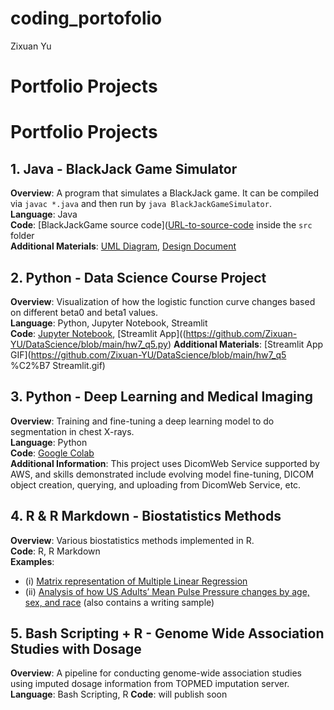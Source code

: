 # coding_portofolio
Zixuan Yu

# Portfolio Projects

# Portfolio Projects

## 1. Java - BlackJack Game Simulator
**Overview**: A program that simulates a BlackJack game. It can be compiled via `javac *.java` and then run by `java BlackJackGameSimulator`.  
**Language**: Java  
**Code**: [BlackJackGame source code]([URL-to-source-code](https://github.com/Zixuan-YU/JHU-Intro-to-Pramming-Using-JAVA/blob/main/MiniProject2_BlackJackGameSimulator) inside the `src` folder  
**Additional Materials**: [UML Diagram](https://github.com/Zixuan-YU/JHU-Intro-to-Pramming-Using-JAVA/blob/main/MiniProject2_BlackJackGameSimulator/UML_BlackJack.jpg), [Design Document](https://github.com/Zixuan-YU/JHU-Intro-to-Pramming-Using-JAVA/blob/main/MiniProject2_BlackJackGameSimulator/MiniProject2_BlackJackGameSimulator_Documentation_Zixuan_Yu.pdf)

## 2. Python - Data Science Course Project
**Overview**: Visualization of how the logistic function curve changes based on different beta0 and beta1 values.  
**Language**: Python, Jupyter Notebook, Streamlit  
**Code**: [Jupyter Notebook](https://github.com/Zixuan-YU/DataScience/blob/main/hw7.ipynb), [Streamlit App]((https://github.com/Zixuan-YU/DataScience/blob/main/hw7_q5.py)
**Additional Materials**: [Streamlit App GIF](https://github.com/Zixuan-YU/DataScience/blob/main/hw7_q5 %C2%B7 Streamlit.gif)

## 3. Python - Deep Learning and Medical Imaging
**Overview**: Training and fine-tuning a deep learning model to do segmentation in chest X-rays.  
**Language**: Python  
**Code**: [Google Colab](https://colab.research.google.com/drive/1gMOv8OKTFN-scssoEBN0AJD21U54k_Ny?usp=sharing)  
**Additional Information**: This project uses DicomWeb Service supported by AWS, and skills demonstrated include evolving model fine-tuning, DICOM object creation, querying, and uploading from DicomWeb Service, etc.  

## 4. R & R Markdown - Biostatistics Methods
**Overview**: Various biostatistics methods implemented in R.  
**Code**: R, R Markdown  
**Examples**: 
   - (i) [Matrix representation of Multiple Linear Regression](https://github.com/Zixuan-YU/BiostatMethods/blob/master/handin-HW/ProblemSet2_YuZixuan_zyu64_file.pdf)
   - (ii) [Analysis of how US Adults’ Mean Pulse Pressure changes by age, sex, and race](https://github.com/Zixuan-YU/BiostatMethods/blob/master/handin-HW/ProblemSet4_YuZixuan_zyu64_file.pdf) (also contains a writing sample)

## 5. Bash Scripting + R - Genome Wide Association Studies with Dosage
**Overview**: A pipeline for conducting genome-wide association studies using imputed dosage information from TOPMED imputation server.  
**Language**: Bash Scripting, R
**Code**: will publish soon
